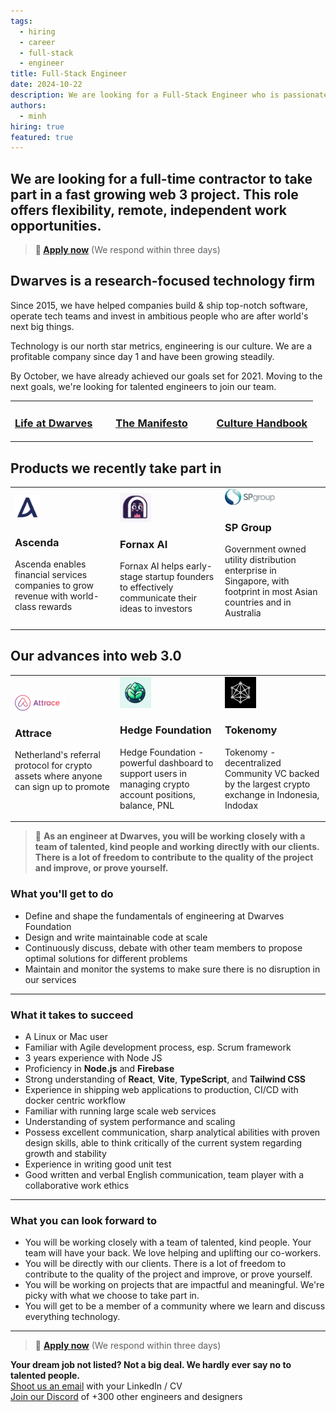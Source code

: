```yaml
---
tags:
  - hiring
  - career
  - full-stack
  - engineer
title: Full-Stack Engineer
date: 2024-10-22
description: We are looking for a Full-Stack Engineer who is passionate about building scalable, secure, and efficient web applications. The ideal candidate will have a strong understanding of both frontend and backend technologies, and the ability to work across the entire stack.
authors:
  - minh
hiring: true
featured: true
---
```


## We are looking for a full-time contractor to take part in a fast growing web 3 project. This role offers flexibility, remote, independent work opportunities.

> **🤘 [Apply now](mailto:spawn@d.foundation)** (We respond within three days)

## Dwarves is a research-focused technology firm
Since 2015, we have helped companies build & ship top-notch software, operate tech teams and invest in ambitious people who are after world's next big things.

Technology is our north star metrics, engineering is our culture. We are a profitable company since day 1 and have been growing steadily.

By October, we have already achieved our goals set for 2021. Moving to the next goals, we're looking for talented engineers to join our team.

<table>
<tr>
<td width="33%">

### [Life at Dwarves](https://memo.d.foundation/careers/additional-info/life-at-dwarves/)

</td>
<td width="33%">

### [The Manifesto](https://memo.d.foundation/careers/additional-info/the-manifesto/)

</td>
<td width="33%">

### [Culture Handbook](https://memo.d.foundation/careers/additional-info/culture-handbook/)

</td>
</tr>
</table>

## Products we recently take part in

<table>
<tr>
<td width="33%">
<img src="./assets/ascenda_logo.jpeg" alt="Ascenda Logo" width=40"/>

### Ascenda
Ascenda enables financial services companies to grow revenue with world-class rewards
</td>
<td width="33%">
<img src="./assets/fornaxai_logo.jpg" alt="Fornax AI Logo" width="50"/>

### Fornax AI
Fornax AI helps early-stage startup founders to effectively communicate their ideas to investors
</td>
<td width="33%">
<img src="./assets/SP_Group_logo.jpg" alt="SP Group Logo" width="80"/>

### SP Group
Government owned utility distribution enterprise in Singapore, with footprint in most Asian countries and in Australia
</td>
</tr>
</table>

## Our advances into web 3.0

<table>
<tr>
<td width="33%">
<img src="./assets/attrace-logo-new.f5166e49.svg" alt="Attrace Logo" width="80"/>

### Attrace
Netherland's referral protocol for crypto assets where anyone can sign up to promote
</td>
<td width="33%">
<img src="./assets/Hedge_Bot_Logo_2024-05-24.webp" alt="Hedge Foundation Logo" width="50"/>

### Hedge Foundation
Hedge Foundation - powerful dashboard to support users in managing crypto account positions, balance, PNL
</td>
<td width="33%">
<img src="./assets/tokenomy.jpg" alt="Tokenomy Logo" width="50"/>

### Tokenomy
Tokenomy - decentralized Community VC backed by the largest crypto exchange in Indonesia, Indodax
</td>
</tr>
</table> 

> 🤝 **As an engineer at Dwarves, you will be working closely with a team of talented, kind people and working directly with our clients. There is a lot of freedom to contribute to the quality of the project and improve, or prove yourself.**

### What you'll get to do
- Define and shape the fundamentals of engineering at Dwarves Foundation
- Design and write maintainable code at scale
- Continuously discuss, debate with other team members to propose optimal solutions for different problems
- Maintain and monitor the systems to make sure there is no disruption in our services

---
### What it takes to succeed
- A Linux or Mac user
- Familiar with Agile development process, esp. Scrum framework
- 3 years experience with Node JS
- Proficiency in **Node.js** and **Firebase**
- Strong understanding of **React**, **Vite**, **TypeScript**, and **Tailwind CSS**
- Experience in shipping web applications to production, CI/CD with docker centric workflow
- Familiar with running large scale web services
- Understanding of system performance and scaling
- Possess excellent communication, sharp analytical abilities with proven design skills, able to think critically of the current system regarding growth and stability
- Experience in writing good unit test
- Good written and verbal English communication, team player with a collaborative work ethics

---

### What you can look forward to
- You will be working closely with a team of talented, kind people. Your team will have your back. We love helping and uplifting our co-workers.
- You will be directly with our clients. There is a lot of freedom to contribute to the quality of the project and improve, or prove yourself.
- You will be working on projects that are impactful and meaningful. We're picky with what we choose to take part in.
- You will get to be a member of a community where we learn and discuss everything technology.

---

> 🤘 **[Apply now](mailto:spawn@d.foundation)** (We respond within three days)

**Your dream job not listed? Not a big deal. We hardly ever say no to talented people.**\
[Shoot us an email](mailto:spawn@d.foundation) with your LinkedIn / CV\
[Join our Discord](https://discord.gg/dwarvesv) of +300 other engineers and designers
